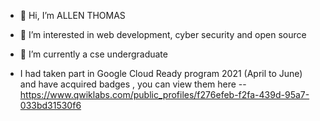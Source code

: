 - 👋 Hi, I’m ALLEN THOMAS
- 👀 I’m interested in web development, cyber security and open source
- 🌱 I’m currently a cse undergraduate

- I had taken  part in Google Cloud Ready program 2021 (April to June) and have acquired badges , you can view them here  -- https://www.qwiklabs.com/public_profiles/f276efeb-f2fa-439d-95a7-033bd31530f6

<!---
coding-sorcerer-1/coding-sorcerer-1 is a ✨ special ✨ repository because its `README.md` (this file) appears on your GitHub profile.
You can click the Preview link to take a look at your changes.
--->
